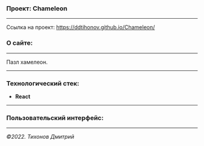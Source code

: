### Проект: Сhameleon
---

Ссылка на проект: https://ddtihonov.github.io/Chameleon/

### О сайте:
---
Пазл хамелеон. 

---
### Технологический стек:
- **React**
---

### Пользовательский интерфейс:

---

_&copy;2022. Тихонов Дмитрий_